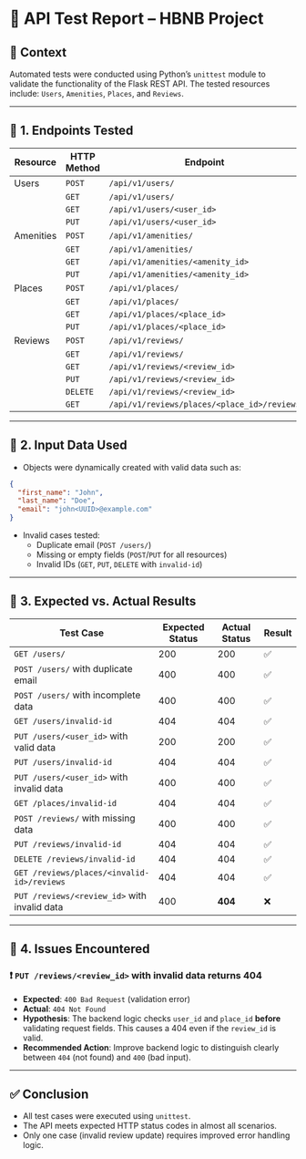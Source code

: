 # 📄 API Test Report – HBNB Project

## 🧪 Context
Automated tests were conducted using Python’s `unittest` module to validate the functionality of the Flask REST API. The tested resources include: `Users`, `Amenities`, `Places`, and `Reviews`.

---

## 🔹 1. Endpoints Tested

| Resource   | HTTP Method | Endpoint                                      |
|------------|-------------|-----------------------------------------------|
| Users      | `POST`      | `/api/v1/users/`                              |
|            | `GET`       | `/api/v1/users/`                              |
|            | `GET`       | `/api/v1/users/<user_id>`                    |
|            | `PUT`       | `/api/v1/users/<user_id>`                    |
| Amenities  | `POST`      | `/api/v1/amenities/`                         |
|            | `GET`       | `/api/v1/amenities/`                         |
|            | `GET`       | `/api/v1/amenities/<amenity_id>`            |
|            | `PUT`       | `/api/v1/amenities/<amenity_id>`            |
| Places     | `POST`      | `/api/v1/places/`                            |
|            | `GET`       | `/api/v1/places/`                            |
|            | `GET`       | `/api/v1/places/<place_id>`                 |
|            | `PUT`       | `/api/v1/places/<place_id>`                 |
| Reviews    | `POST`      | `/api/v1/reviews/`                           |
|            | `GET`       | `/api/v1/reviews/`                           |
|            | `GET`       | `/api/v1/reviews/<review_id>`               |
|            | `PUT`       | `/api/v1/reviews/<review_id>`               |
|            | `DELETE`    | `/api/v1/reviews/<review_id>`               |
|            | `GET`       | `/api/v1/reviews/places/<place_id>/reviews` |

---

## 🔹 2. Input Data Used

- Objects were dynamically created with valid data such as:
```json
{
  "first_name": "John",
  "last_name": "Doe",
  "email": "john<UUID>@example.com"
}
```

- Invalid cases tested:
  - Duplicate email (`POST /users/`)
  - Missing or empty fields (`POST`/`PUT` for all resources)
  - Invalid IDs (`GET`, `PUT`, `DELETE` with `invalid-id`)

---

## 🔹 3. Expected vs. Actual Results

| Test Case                                              | Expected Status | Actual Status | Result |
|--------------------------------------------------------|------------------|----------------|--------|
| `GET /users/`                                          | 200              | 200            | ✅      |
| `POST /users/` with duplicate email                    | 400              | 400            | ✅      |
| `POST /users/` with incomplete data                    | 400              | 400            | ✅      |
| `GET /users/invalid-id`                                | 404              | 404            | ✅      |
| `PUT /users/<user_id>` with valid data                 | 200              | 200            | ✅      |
| `PUT /users/invalid-id`                                | 404              | 404            | ✅      |
| `PUT /users/<user_id>` with invalid data               | 400              | 400            | ✅      |
| `GET /places/invalid-id`                               | 404              | 404            | ✅      |
| `POST /reviews/` with missing data                     | 400              | 400            | ✅      |
| `PUT /reviews/invalid-id`                         | 404              | 404            | ✅      |
| `DELETE /reviews/invalid-id`                      | 404              | 404            | ✅      |
| `GET /reviews/places/<invalid-id>/reviews`        | 404              | 404            | ✅      |
| `PUT /reviews/<review_id>` with invalid data             | 400              | **404**        | ❌     |

---

## 🔹 4. Issues Encountered

### ❗ `PUT /reviews/<review_id>` with invalid data returns 404
- **Expected**: `400 Bad Request` (validation error)
- **Actual**: `404 Not Found`
- **Hypothesis**: The backend logic checks `user_id` and `place_id` **before** validating request fields. This causes a 404 even if the `review_id` is valid.
- **Recommended Action**: Improve backend logic to distinguish clearly between `404` (not found) and `400` (bad input).

---

## ✅ Conclusion

- All test cases were executed using `unittest`.
- The API meets expected HTTP status codes in almost all scenarios.
- Only one case (invalid review update) requires improved error handling logic.